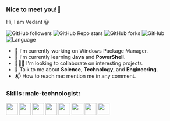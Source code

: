 ### Nice to meet you!:wave:

Hi, I am Vedant :smiley:

![GitHub followers][github-followers-badge]
![GitHub Repo stars][github-repo-stars-badge]
![GitHub forks][github-repo-forks-badge]
![GitHub][github-repo-license-badge]
![Language][github-language-badge]

- :telescope: I'm currently working on Windows Package Manager.
- :seedling: I'm currently learning <b>Java</b> and <b>PowerShell</b>.
- :people_holding_hands: I'm looking to collaborate on interesting projects.
- :speech_balloon: Talk to me about <b>Science</b>, <b>Technology</b>, and <b>Engineering</b>.
- :mailbox_with_mail: How to reach me: mention me in any comment.

### Skills :male-technologist:

<img src="https://github.com/vedantmgoyal2009/vedantmgoyal2009/blob/main/.github/images/icons8-git.svg" width="32px" />
<img src="https://github.com/vedantmgoyal2009/vedantmgoyal2009/blob/main/.github/images/icons8-github.svg" width="32px" />
<img src="https://github.com/vedantmgoyal2009/vedantmgoyal2009/blob/main/.github/images/icons8-java.svg" width="32px" />
<img src="https://github.com/vedantmgoyal2009/vedantmgoyal2009/blob/main/.github/images/icons8-powershell.svg" width="32px" />
<img src="https://github.com/vedantmgoyal2009/vedantmgoyal2009/blob/main/.github/images/icons8-linux-30.png" width="32px" />
<img src="https://github.com/vedantmgoyal2009/vedantmgoyal2009/blob/main/.github/images/icons8-google-firebase-console.svg" width="32px" />
<img src="https://github.com/vedantmgoyal2009/vedantmgoyal2009/blob/main/.github/images/icons8-javascript.svg" width="32px" />
<img src="https://github.com/vedantmgoyal2009/vedantmgoyal2009/blob/main/.github/images/icons8-wordpress.svg" width="32px" />

[github-followers-badge]: https://img.shields.io/github/followers/vedantmgoyal2009?logo=github&color=indigo
[github-repo-stars-badge]: https://img.shields.io/github/stars/vedantmgoyal2009/vedantmgoyal2009?logo=github&color=blue
[github-repo-forks-badge]: https://img.shields.io/github/forks/vedantmgoyal2009/vedantmgoyal2009?logo=github&color=darkgreen
[github-repo-license-badge]: https://img.shields.io/github/license/vedantmgoyal2009/vedantmgoyal2009?logo=github&color=yellow
[github-language-badge]: https://img.shields.io/badge/language-powershell-blue.svg?logo=powershell&color=orange
[eat-sleep-code-repeat-gif]: ./eat-sleep-code-repeat.gif
